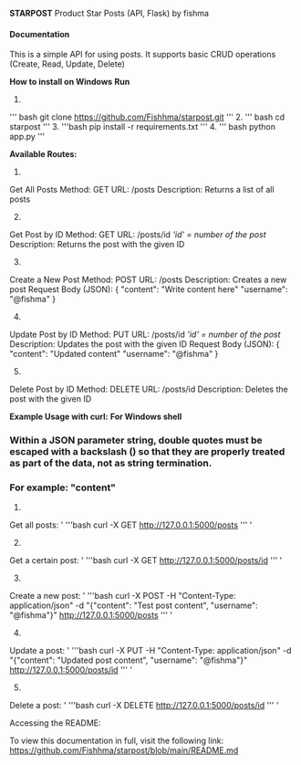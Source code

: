 **STARPOST**
Product Star Posts (API, Flask) by fishma

#### Documentation

This is a simple API for using posts. It supports basic CRUD operations (Create, Read, Update, Delete)



**How to install on Windows**
	   **Run**
										
1.
'''
bash git clone https://github.com/Fishhma/starpost.git
'''
2.
'''
bash cd starpost
'''
3.
'''bash pip install -r requirements.txt
'''
4.
'''
bash python app.py
'''

		
**Available Routes:**

1.
Get All Posts
Method: GET
URL: /posts
Description: Returns a list of all posts

2.
Get Post by ID
Method: GET
URL: /posts/id		*'id' = number of the post*
Description: Returns the post with the given ID

3.
Create a New Post
Method: POST
URL: /posts
Description: Creates a new post
Request Body (JSON):
{
  "content": "Write content here"
  "username": "@fishma"
}

4.
Update Post by ID
Method: PUT
URL: /posts/id		*'id' = number of the post*
Description: Updates the post with the given ID
Request Body (JSON):
{
  "content": "Updated content"
  "username": "@fishma"
}

5.
Delete Post by ID
Method: DELETE
URL: /posts/id
Description: Deletes the post with the given ID



**Example Usage with curl:**
   **For Windows shell**

### Within a JSON parameter string, double quotes must be escaped with a backslash (\) so that they are properly treated as part of the data, not as string termination.  
### For example:   \"content\"

1.
Get all posts:
' '''bash curl -X GET http://127.0.0.1:5000/posts ''' '

2.
Get a certain post:
' '''bash curl -X GET http://127.0.0.1:5000/posts/id ''' '

3.
Create a new post:
' '''bash curl -X POST -H "Content-Type: application/json" -d "{\"content\": \"Test post content\", \"username\": \"@fishma\"}" http://127.0.0.1:5000/posts ''' '

4.
Update a post:
' '''bash curl -X PUT -H "Content-Type: application/json" -d "{\"content\": \"Updated post content\", \"username\": \"@fishma\"}" http://127.0.0.1:5000/posts/id ''' '

5.
Delete a post:
' '''bash curl -X DELETE http://127.0.0.1:5000/posts/id ''' '



Accessing the README:

To view this documentation in full, visit the following link:
https://github.com/Fishhma/starpost/blob/main/README.md
